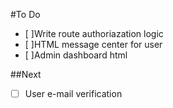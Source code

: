 #To Do

- [ ]Write route authoriazation logic
- [ ]HTML message center for user
- [ ]Admin dashboard html


##Next
- [ ] User e-mail verification
